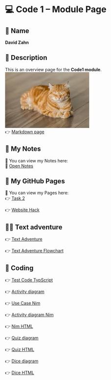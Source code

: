 # 💻 Code 1 – Module Page

## 👤 Name
**David Zahn**

## 📄 Description
This is an overview page for the **Code1 module**.  
![Module Preview](./Unbenannt.jpg)  
👉 [Markdown page](https://davidz1407.github.io/Code1/Markdown_page/)  

## 🧾 My Notes
📖 You can view my Notes here:  
🐛 [Open Notes](https://davidz1407.github.io/Code1/Diary/index.html)  

## 🔗 My GitHub Pages
📄 You can view my Pages here:  
👉 [Task 2](https://davidz1407.github.io/Code1/Task_2_HTML/Test.html)  

👉 [Website Hack](https://davidz1407.github.io/Code1/Task_3_CSS/index.html)  

## 🧙‍♂️ Text adventure

👉 [Text Adventure](https://th3d0c0.github.io/Code1/TextAdventure/Parent.html)  

👉 [Text Adventure Flowchart](https://github.com/Th3D0c0/Code1/blob/TextAdventure/TextAdventure/Images/TextAdventureFlowChart.png)  


## 👾 Coding

👉 [Test Code TypScript](https://davidz1407.github.io/Code1/Task_4_Coding)  

👉 [Activity diagram](https://github.com/DavidZ1407/Code1/blob/main/Task_4_Coding/Diagramm.drawio.png)   

👉 [Use Case Nim](https://github.com/DavidZ1407/Code1/blob/main/Task_4_Coding/Use_Case_Nim.png)  

👉 [Activity diagram Nim](https://github.com/DavidZ1407/Code1/blob/main/Task_4_Coding/activity_diagram_nim.png)  

👉 [Nim HTML](https://davidz1407.github.io/Code1/Task_4_Coding/nim.html) 

👉 [Quiz diagram](https://github.com/DavidZ1407/Code1/blob/main/Task_4_Coding/Quiz/diagramm_quiz.png) 

👉 [Quiz HTML](https://davidz1407.github.io/Code1/Task_4_Coding/Quiz/quiz.html) 

👉 [Dice diagram](https://github.com/DavidZ1407/Code1/blob/main/Task_4_Coding/dice_roll/diagramm_dice.png) 

👉 [Dice HTML](https://davidz1407.github.io/Code1/Task_4_Coding/dice_roll/dice.html) 

